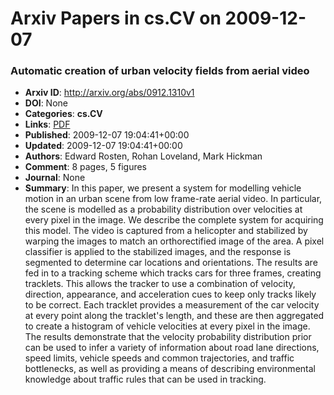 # Arxiv Papers in cs.CV on 2009-12-07
### Automatic creation of urban velocity fields from aerial video
- **Arxiv ID**: http://arxiv.org/abs/0912.1310v1
- **DOI**: None
- **Categories**: **cs.CV**
- **Links**: [PDF](http://arxiv.org/pdf/0912.1310v1)
- **Published**: 2009-12-07 19:04:41+00:00
- **Updated**: 2009-12-07 19:04:41+00:00
- **Authors**: Edward Rosten, Rohan Loveland, Mark Hickman
- **Comment**: 8 pages, 5 figures
- **Journal**: None
- **Summary**: In this paper, we present a system for modelling vehicle motion in an urban scene from low frame-rate aerial video. In particular, the scene is modelled as a probability distribution over velocities at every pixel in the image.   We describe the complete system for acquiring this model. The video is captured from a helicopter and stabilized by warping the images to match an orthorectified image of the area. A pixel classifier is applied to the stabilized images, and the response is segmented to determine car locations and orientations. The results are fed in to a tracking scheme which tracks cars for three frames, creating tracklets. This allows the tracker to use a combination of velocity, direction, appearance, and acceleration cues to keep only tracks likely to be correct. Each tracklet provides a measurement of the car velocity at every point along the tracklet's length, and these are then aggregated to create a histogram of vehicle velocities at every pixel in the image.   The results demonstrate that the velocity probability distribution prior can be used to infer a variety of information about road lane directions, speed limits, vehicle speeds and common trajectories, and traffic bottlenecks, as well as providing a means of describing environmental knowledge about traffic rules that can be used in tracking.



